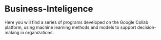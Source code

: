 # Business-Inteligence
Here you will find a series of programs developed on the Google Collab platform, using machine learning methods and models to support decision-making in organizations.
